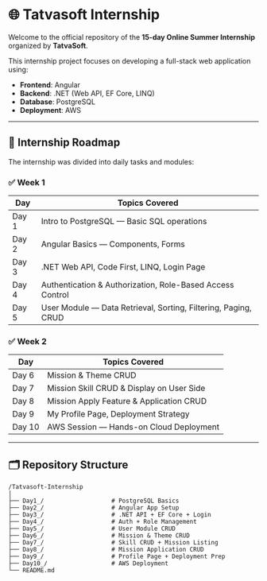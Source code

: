 # 🌐 Tatvasoft Internship 

Welcome to the official repository of the **15-day Online Summer Internship** organized by **TatvaSoft**.

This internship project focuses on developing a full-stack web application using:

- **Frontend**: Angular  
- **Backend**: .NET (Web API, EF Core, LINQ)  
- **Database**: PostgreSQL  
- **Deployment**: AWS

---

## 📅 Internship Roadmap

The internship was divided into daily tasks and modules:

### ✅ Week 1
| Day | Topics Covered |
|-----|----------------|
| Day 1 | Intro to PostgreSQL — Basic SQL operations |
| Day 2 | Angular Basics — Components, Forms |
| Day 3 | .NET Web API, Code First, LINQ, Login Page |
| Day 4 | Authentication & Authorization, Role-Based Access Control |
| Day 5 | User Module — Data Retrieval, Sorting, Filtering, Paging, CRUD |

### ✅ Week 2
| Day | Topics Covered |
|-----|----------------|
| Day 6 | Mission & Theme CRUD |
| Day 7 | Mission Skill CRUD & Display on User Side |
| Day 8 | Mission Apply Feature & Application CRUD |
| Day 9 | My Profile Page, Deployment Strategy |
| Day 10 | AWS Session — Hands-on Cloud Deployment |

---

## 🗂️ Repository Structure

```
/Tatvasoft-Internship
│
├── Day1_/                   # PostgreSQL Basics
├── Day2_/                   # Angular App Setup
├── Day3_/                   # .NET API + EF Core + Login
├── Day4_/                   # Auth + Role Management
├── Day5_/                   # User Module CRUD
├── Day6_/                   # Mission & Theme CRUD
├── Day7_/                   # Skill CRUD + Mission Listing
├── Day8_/                   # Mission Application CRUD
├── Day9_/                   # Profile Page + Deployment Prep
├── Day10_/                  # AWS Deployment
└── README.md

```
